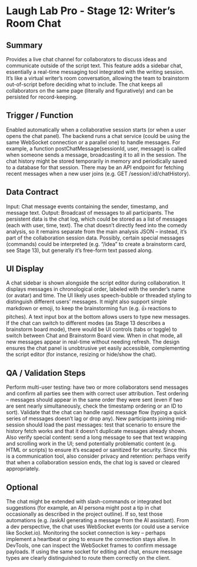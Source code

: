 # Laugh Lab Pro - Stage 12: Writer’s Room Chat

## Summary

Provides a live chat channel for collaborators to discuss ideas and communicate outside of the script text. This feature adds a sidebar chat, essentially a real-time messaging tool integrated with the writing session. It’s like a virtual writer’s room conversation, allowing the team to brainstorm out-of-script before deciding what to include. The chat keeps all collaborators on the same page (literally and figuratively) and can be persisted for record-keeping.

## Trigger / Function

Enabled automatically when a collaborative session starts (or when a user opens the chat panel). The backend runs a chat service (could be using the same WebSocket connection or a parallel one) to handle messages. For example, a function postChatMessage(sessionId, user, message) is called when someone sends a message, broadcasting it to all in the session. The chat history might be stored temporarily in memory and periodically saved to a database for that session. There may be an API endpoint for fetching recent messages when a new user joins (e.g. GET /session/:id/chatHistory).

## Data Contract

Input: Chat message events containing the sender, timestamp, and message text. Output: Broadcast of messages to all participants. The persistent data is the chat log, which could be stored as a list of messages (each with user, time, text). The chat doesn’t directly feed into the comedy analysis, so it remains separate from the main analysis JSON – instead, it’s part of the collaboration session data. Possibly, certain special messages (commands) could be interpreted (e.g. “/idea” to create a brainstorm card, see Stage 13), but generally it’s free-form text passed along.

## UI Display

A chat sidebar is shown alongside the script editor during collaboration. It displays messages in chronological order, labeled with the sender’s name (or avatar) and time. The UI likely uses speech-bubble or threaded styling to distinguish different users’ messages. It might also support simple markdown or emoji, to keep the brainstorming fun (e.g. 👍 reactions to pitches). A text input box at the bottom allows users to type new messages. If the chat can switch to different modes (as Stage 13 describes a brainstorm board mode), there would be UI controls (tabs or toggle) to switch between Chat and Brainstorm Board view. When in chat mode, all new messages appear in real-time without needing refresh. The design ensures the chat panel is unobtrusive yet easily accessible, complementing the script editor (for instance, resizing or hide/show the chat).

## QA / Validation Steps

Perform multi-user testing: have two or more collaborators send messages and confirm all parties see them with correct user attribution. Test ordering – messages should appear in the same order they were sent (even if two are sent nearly simultaneously, check the timestamp ordering or an ID to sort). Validate that the chat can handle rapid message flow (typing a quick series of messages doesn’t lag or drop any). New participants joining mid-session should load the past messages: test that scenario to ensure the history fetch works and that it doesn’t duplicate messages already shown. Also verify special content: send a long message to see that text wrapping and scrolling work in the UI; send potentially problematic content (e.g. HTML or scripts) to ensure it’s escaped or sanitized for security. Since this is a communication tool, also consider privacy and retention: perhaps verify that when a collaboration session ends, the chat log is saved or cleared appropriately.

## Optional

The chat might be extended with slash-commands or integrated bot suggestions (for example, an AI persona might post a tip in chat occasionally as described in the project outline). If so, test those automations (e.g. /askAI generating a message from the AI assistant). From a dev perspective, the chat uses WebSocket events (or could use a service like Socket.io). Monitoring the socket connection is key – perhaps implement a heartbeat or ping to ensure the connection stays alive. In DevTools, one can inspect the WebSocket frames to confirm message payloads. If using the same socket for editing and chat, ensure message types are clearly distinguished to route them correctly on the client.

